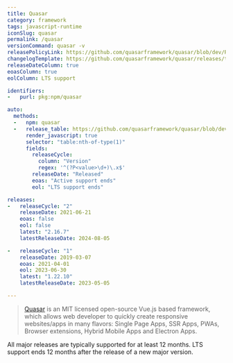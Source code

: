 ```yaml
---
title: Quasar
category: framework
tags: javascript-runtime
iconSlug: quasar
permalink: /quasar
versionCommand: quasar -v
releasePolicyLink: https://github.com/quasarframework/quasar/blob/dev/ROADMAP.md#support-policy-and-schedule
changelogTemplate: https://github.com/quasarframework/quasar/releases/tag/quasar-v__LATEST__
releaseDateColumn: true
eoasColumn: true
eolColumn: LTS support

identifiers:
-   purl: pkg:npm/quasar

auto:
  methods:
  -   npm: quasar
  -   release_table: https://github.com/quasarframework/quasar/blob/dev/ROADMAP.md
      render_javascript: true
      selector: "table:nth-of-type(1)"
      fields:
        releaseCycle:
          column: "Version"
          regex: '^(?P<value>\d+)\.x$'
        releaseDate: "Released"
        eoas: "Active support ends"
        eol: "LTS support ends"

releases:
-   releaseCycle: "2"
    releaseDate: 2021-06-21
    eoas: false
    eol: false
    latest: "2.16.7"
    latestReleaseDate: 2024-08-05

-   releaseCycle: "1"
    releaseDate: 2019-03-07
    eoas: 2021-04-01
    eol: 2023-06-30
    latest: "1.22.10"
    latestReleaseDate: 2023-05-05

---
```


> [Quasar](https://quasar.dev/) is an MIT licensed open-source Vue.js based framework, which allows
> web developer to quickly create responsive websites/apps in many flavors: Single Page Apps, SSR
> Apps, PWAs, Browser extensions, Hybrid Mobile Apps and Electron Apps.

All major releases are typically supported for at least 12 months. LTS support ends 12 months after
the release of a new major version.
